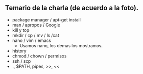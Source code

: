 ## Temario de la charla (de acuerdo a la foto).

* package manager / apt-get install
* man / apropos / Google
* kill y top
* mkdir / cp / mv / ls /cat
* nano / vim / emacs
    * Usamos nano, los demas los mostramos.
* history 
* chmod / chown / permisos
* ssh / scp
* ., $PATH, pipes, >>, <<
